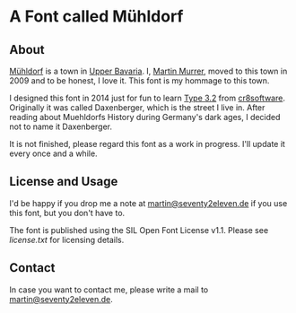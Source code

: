 # A Font called Mühldorf

## About

[Mühldorf](https://www.google.de/maps/place/M%C3%BChldorf/data=!4m2!3m1!1s0x4775e9a68424db67:0x41d25a40937a190?sa=X&ved=0CI0BEPIBMAtqFQoTCPrntee8jcgCFce3FAodF6cPEA) is a town in [Upper Bavaria](https://en.wikipedia.org/wiki/Upper_Bavaria). I, [Martin Murrer](http://seventy2eleven.de), moved to this town in 2009 and to be honest, I love it. This font is my hommage to this town.

I designed this font in 2014 just for fun to learn [Type 3.2](cr8software.net) from [cr8software](cr8software.net). Originally it was called Daxenberger, which is the street I live in. After reading about Muehldorfs History during Germany's dark ages, I decided not to name it Daxenberger.

It is not finished, please regard this font as a work in progress. I'll update it every once and a while.

## License and Usage

I'd be happy if you drop me a note at martin@seventy2eleven.de if you use this font, but you don't have to.

The font is published using the SIL Open Font License v1.1. Please see *license.txt* for licensing details.

## Contact

In case you want to contact me, please write a mail to martin@seventy2eleven.de. 
